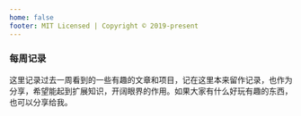 ```yaml
---
home: false
footer: MIT Licensed | Copyright © 2019-present
---
```


### 每周记录

这里记录过去一周看到的一些有趣的文章和项目，记在这里本来留作记录，也作为分享，希望能起到扩展知识，开阔眼界的作用。如果大家有什么好玩有趣的东西，也可以分享给我。
